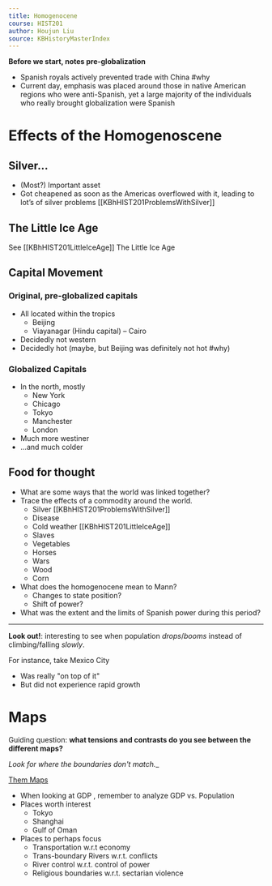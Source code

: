 ```yaml
---
title: Homogenocene
course: HIST201
author: Houjun Liu
source: KBHistoryMasterIndex
---
```


**Before we start, notes pre-globalization**

* Spanish royals actively prevented trade with China #why
* Current day, emphasis was placed around those in native American regions who were anti-Spanish, yet a large majority of the individuals who really brought globalization were Spanish 

# Effects of the Homogenoscene
    
## Silver...
* (Most?) Important asset  
* Got cheapened as soon as the Americas overflowed with it, leading to lot’s of silver problems [[KBhHIST201ProblemsWithSilver]]

## The Little Ice Age
See [[KBhHIST201LittleIceAge]] The Little Ice Age

## Capital Movement  
### Original, pre-globalized capitals
* All located within the tropics
    * Beijing
    * Viayanagar (Hindu capital) – Cairo
* Decidedly not western  
* Decidedly hot (maybe, but Beijing was definitely not hot #why)

### Globalized Capitals
* In the north, mostly
    * New York  
    * Chicago  
    * Tokyo  
    * Manchester
    * London
* Much more westiner
* ...and much colder

## Food for thought
* What are some ways that the world was linked together?  
* Trace the effects of a commodity around the world.
    * Silver [[KBhHIST201ProblemsWithSilver]] 
    * Disease
    * Cold weather [[KBhHIST201LittleIceAge]]
    * Slaves
    * Vegetables
    * Horses
    * Wars
    * Wood
    * Corn
* What does the homogenocene mean to Mann?
    * Changes to state position?
    * Shift of power? 
 * What was the extent and the limits of Spanish power during this period?

***

**Look out!**: interesting to see when population _drops_/_booms_ instead of climbing/falling _slowly_.

For instance, take Mexico City

* Was really "on top of it"
* But did not experience rapid growth

# Maps
Guiding question: **what tensions and contrasts do you see between the different maps?** 

_Look for where the boundaries don't match.__

[Them Maps](https://taproot.shabang.cf/2020HIST201/Maps.pdf)

* When looking at GDP , remember to analyze GDP vs. Population 
* Places worth interest
    * Tokyo
    * Shanghai
    * Gulf of Oman
* Places to perhaps focus
    * Transportation w.r.t economy
    * Trans-boundary Rivers w.r.t. conflicts
    * River control w.r.t. control of power
    * Religious boundaries w.r.t. sectarian violence
